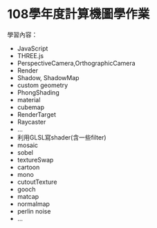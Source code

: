 # 108學年度計算機圖學作業
學習內容：
- JavaScript
- THREE.js
 - PerspectiveCamera,OrthographicCamera
 - Render
 - Shadow, ShadowMap
 - custom geometry
 - PhongShading
 - material
 - cubemap
 - RenderTarget
 - Raycaster
 - ...
- 利用GLSL寫shader(含一些filter)
 - mosaic
 - sobel
 - textureSwap
 - cartoon
 - mono
 - cutoutTexture
 - gooch
 - matcap
 - normalmap
- perlin noise
- ...
